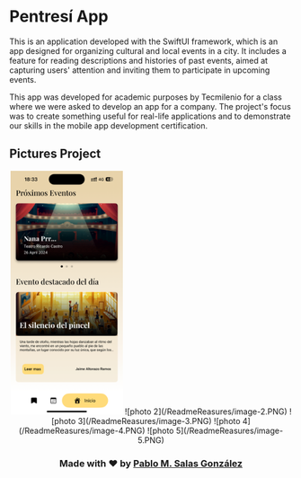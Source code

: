 # Pentresí App

This is an application developed with the SwiftUI framework, which is an app designed for organizing cultural and local events in a city. It includes a feature for reading descriptions and histories of past events, aimed at capturing users' attention and inviting them to participate in upcoming events.

This app was developed for academic purposes by Tecmilenio for a class where we were asked to develop an app for a company. The project's focus was to create something useful for real-life applications and to demonstrate our skills in the mobile app development certification.

## Pictures Project


<div align="center">
  
<img src="/ReadmeReasures/image-1.PNG" alt="image1" width="200"/>
![photo 2](/ReadmeReasures/image-2.PNG)
![photo 3](/ReadmeReasures/image-3.PNG)
![photo 4](/ReadmeReasures/image-4.PNG)
![photo 5](/ReadmeReasures/image-5.PNG)

### Made with ♥ by [Pablo M. Salas González](https://github.com/i343SPARK)

</div>

